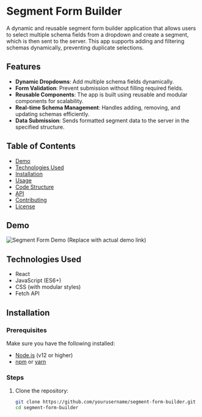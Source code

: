 # Segment Form Builder

A dynamic and reusable segment form builder application that allows users to select multiple schema fields from a dropdown and create a segment, which is then sent to the server. This app supports adding and filtering schemas dynamically, preventing duplicate selections.

## Features

- **Dynamic Dropdowns**: Add multiple schema fields dynamically.
- **Form Validation**: Prevent submission without filling required fields.
- **Reusable Components**: The app is built using reusable and modular components for scalability.
- **Real-time Schema Management**: Handles adding, removing, and updating schemas efficiently.
- **Data Submission**: Sends formatted segment data to the server in the specified structure.

## Table of Contents

- [Demo](#demo)
- [Technologies Used](#technologies-used)
- [Installation](#installation)
- [Usage](#usage)
- [Code Structure](#code-structure)
- [API](#api)
- [Contributing](#contributing)
- [License](#license)

## Demo

![Segment Form Demo](https://res-console.cloudinary.com/dxcdce5yf/thumbnails/v1/image/upload/v1725783413/aW1hZ2VfcHhya3Bs/drilldown) (Replace with actual demo link)

## Technologies Used

- React
- JavaScript (ES6+)
- CSS (with modular styles)
- Fetch API

## Installation

### Prerequisites

Make sure you have the following installed:

- [Node.js](https://nodejs.org/) (v12 or higher)
- [npm](https://www.npmjs.com/) or [yarn](https://yarnpkg.com/)

### Steps

1. Clone the repository:

   ```bash
   git clone https://github.com/yourusername/segment-form-builder.git
   cd segment-form-builder
